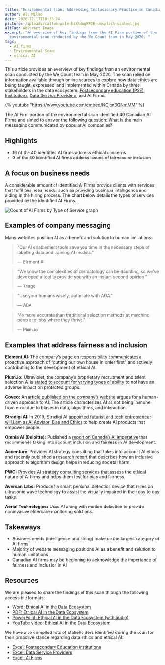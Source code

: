 ```yaml
---
title: "Environmental Scan: Addressing Inclusionary Practice in Canadian AI Firms"
author: Ali Milad
date: 2020-12-17T18:33:24
picture: /uploads/callum-wale-hzXtdogKFIE-unsplash-scaled.jpg
altTag: Abstract Image
excerpt: "An overview of key findings from the AI Firm portion of the
  environmental scan conducted by the We Count team in May 2020. "
tags:
  - AI firms
  - Environmental Scan
  - ethical AI
---
```

This article provides an overview of key findings from an environmental scan conducted by the We Count team in May 2020. The scan relied on information available through online sources to explore how data ethics are being taught, expressed, and implemented within Canada by three stakeholders in the data ecosystem: [Postsecondary education (PSE) Institutions](https://wecount.inclusivedesign.ca/views/environmental-scan-canadian-postsecondary-education-and-ai-ethics/), [Data Service Providers](https://wecount.inclusivedesign.ca/views/environmental-scan-assessing-inclusionary-practice-in-canadian-data-services/), and AI Firms.

{% youtube "https://www.youtube.com/embed/NCjqn3QNmMM" %}

The AI Firm portion of the environmental scan identified 40 Canadian AI Firms and aimed to answer the following question: What is the main messaging communicated by popular AI companies?

## **Highlights**

*   16 of the 40 identified AI firms address ethical concerns
*   9 of the 40 identified AI firms address issues of fairness or inclusion

## **A focus on business needs**

A considerable amount of identified AI Firms provide clients with services that fulfil business needs, such as providing business intelligence and aiding in the hiring process. The chart below details the types of services provided by the identified AI Firms.

![Count of AI Firms by Type of Service graph](/uploads/Graph-1024x497.png)

## **Examples of company messaging**

Many websites position AI as a benefit and solution to human limitations:

> “Our AI enablement tools save you time in the necessary steps of labelling data and training AI models.”
> 
> — Element AI

> “We know the complexities of dermatology can be daunting, so we’ve developed a tool to provide you with an instant second opinion.”
> 
> — Triage

> “Use your humans wisely, automate with ADA.”
> 
> — ADA

> “4x more accurate than traditional selection methods at matching people to jobs where they thrive.”
> 
> — Plum.io

## **Examples that address fairness and inclusion**

**Element AI:** The company’s [page on responsibility](https://www.elementai.com/responsibility) communicates a proactive approach of “putting our own house in order first” and actively contributing to the development of ethical AI.

**Plum.io:** Ultraviolet, the company’s proprietary recruitment and talent selection AI is [stated to account for varying types of ability](https://www.plum.io/diversity) to not have an adverse impact on protected groups.

**Coveo:** An [article published on the company’s website](https://blog.coveo.com/advancing-ai-with-human-decision-making/) argues for a human-driven approach to AI. The article characterizes AI as not being immune from error due to biases in data, algorithms, and interaction.

**Stradigi AI:** In 2019, Stradigi AI [appointed futurist and tech entrepreneur will.i.am as AI Advisor, Bias and Ethics](https://www.stradigi.ai/press-room/stradigi-ai-launches-kepler-one-of-the-worlds-most-advanced-ai-platforms-appoints-will-i-am-as-ai-advisor-bias-and-ethics/) to help create AI products that empower people.

**Omnia AI (Deloitte):** Published a [report on Canada’s AI imperative](https://www2.deloitte.com/ca/en/pages/deloitte-analytics/articles/canadas-ai-imperative.html) that recommends taking into account inclusion and fairness in AI development.

**Accenture:** Provides AI strategy consulting that takes into account AI ethics and recently published a [research report](https://www.accenture.com/ca-en/insights/artificial-intelligence/stop-ai-reinforcing-biases) that describes how an inclusive approach to algorithm design helps in reducing societal harm.

**PWC:** [Provides AI strategy consulting services](https://www.pwc.com/ca/en/services/consulting/artificial-intelligence.html#theresponsibleaiframework) that assess the ethical nature of AI firms and helps them test for bias and fairness.

**Aversan Labs:** Produces a smart personal detection device that relies on ultrasonic wave technology to assist the visually impaired in their day to day tasks.

**Aerial Technologies:** Uses AI along with motion detection to provide noninvasive eldercare monitoring solutions.

## **Takeaways**

*   Business needs (intelligence and hiring) make up the largest category of AI firms
*   Majority of website messaging positions AI as a benefit and solution to human limitations
*   Canadian AI firms may be beginning to acknowledge the importance of fairness and inclusion in AI

## Resources

We are pleased to share the findings of this scan through the following accessible formats: 

*   [Word: Ethical AI in the Data Ecosystem](/uploads/Ethical-AI-in-the-Data-Ecosystem.docx)
*   [PDF: Ethical AI in the Data Ecosystem](/uploads/Ethical-AI-in-the-Data-Ecosystem.pdf)
*   [PowerPoint: Ethical AI in the Data Ecosystem (with audio)](/uploads/Ethical-AI-in-the-Data-Ecosystem-Environmental-Scan.pptx)
*   [YouTube video: Ethical AI in the Data Ecosystem](https://youtu.be/NCjqn3QNmMM) 

We have also compiled lists of stakeholders identified during the scan for their proactive stance regarding data ethics and ethical AI:

*   [Excel: Postsecondary Education Institutions](/uploads/Data-Science-Education.xlsx) 
*   [Excel: Data Service Providers](/uploads/Data-Service-Providers.xlsx) 
*   [Excel: AI Firms](/uploads/AI-Firms.xlsx)
